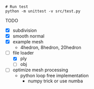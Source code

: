 ```
# Run test
python -m unittest -v src/test.py
```

TODO

- [x] subdivision
- [x] smooth normal
- [x] example mesh
  - 4hedron, 8hedron, 20hedron
- [ ] file loader
  - [x] ply
  - [ ] obj
- [ ] optimize mesh processing
  - python loop free implementation
    - numpy trick or use numba
